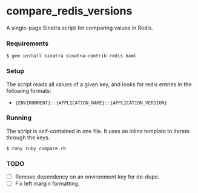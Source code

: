 compare_redis_versions
======================

A single-page Sinatra script for comparing values in Redis.  


### Requirements
`$ gem install sinatra sinatra-contrib redis haml`

### Setup
The script reads all values of a given key, and looks for redis entries in the following formats:

- `{ENVIRONMENT}::{APPLICATION_NAME}::{APPLICATION_VERSION}`

### Running
The script is self-contained in one file.  It uses an inline template to iterate through the keys.  

`$ ruby ruby_compare.rb`

### TODO
- [ ] Remove dependency on an environment key for de-dupe.
- [ ] Fix left margin formatting.
